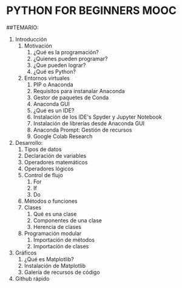 # PYTHON FOR BEGINNERS MOOC
##TEMARIO:
1. Introducción
	1. Motivación
		1. ¿Qué es la programación?
		2. ¿Quienes pueden programar?
		3. ¿Que pueden lograr?
		4. ¿Qué es Python?
	2. Entornos virtuales
		1. PIP o Anaconda
		2. Requisitos para instanalar Anaconda
		3. Gestor de paquetes de Conda
		4. Anaconda GUI
		5. ¿Qué es un IDE?
		6. Instalación de los IDE's Spyder y Jupyter Notebook
		7. Instalación de librerías desde Anaconda GUI
		8. Anaconda Prompt: Gestión de recursos
		9. Google Colab Research
2. Desarrollo:
	1. Tipos de datos
	2. Declaración de variables
	3. Operadores matemáticos
	4. Operadores lógicos
	5. Control de flujo
		1. For
		2. If
		3. Do
	6. Métodos o funciones
	7. Clases
		1. Qué es una clase
		2. Componentes de una clase
		3. Herencia de clases
	8. Programación modular
		1. Importación de métodos
		2. Importación de clases
3. Gráficos
	1. ¿Qué es Matplotlib?
	2. Instalación de Matplotlib
	3. Galería de recursos de código
4. Github rápido
